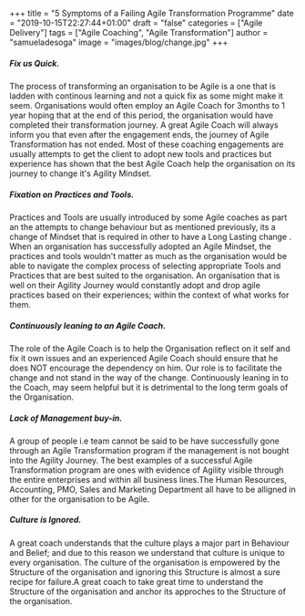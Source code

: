 +++
title = "5 Symptoms of a Failing Agile Transformation Programme"
date = "2019-10-15T22:27:44+01:00"
draft = "false"
categories = ["Agile Delivery"]
tags = ["Agile Coaching", "Agile Transformation"]
author = "samueladesoga"
image = "images/blog/change.jpg"
+++

##### Fix us Quick.
The process of transforming an organisation to be Agile is a one that is ladden with continous learning and not a quick fix as some might make it seem. Organisations would often employ an Agile Coach for 3months to 1 year hoping that at the end of this period, the organisation would have completed their transformation journey. A great Agile Coach will always inform you that even after the engagement ends, the journey of Agile Transformation has not ended. Most of these coaching engagements are usually attempts to get the client to adopt new tools and practices but experience has shown that the best Agile Coach help the organisation on its journey to change it's Agility Mindset.

##### Fixation on Practices and Tools.
Practices and Tools are usually introduced by some Agile coaches as part an the attempts to change behaviour but as mentioned previously, its a change of Mindset that is required in other to have a Long Lasting change . When an organisation has successfully adopted an Agile Mindset, the practices and tools wouldn't matter as much as the organisation would be able to navigate the complex process of selecting appropriate Tools and Practices that are best suited to the organisation. An organisation that is well on their Agility Journey would constantly adopt and drop agile practices based on their experiences; within the context of what works for them.

##### Continuously leaning to an Agile Coach.
The role of  the Agile Coach is to help the Organisation reflect on it self and fix it own issues and an experienced Agile Coach should ensure that he does NOT encourage the dependency on him. Our role is to facilitate the change and not stand in the way of the change. Continuously leaning in to the Coach, may seem helpful but it is detrimental to the long term goals of the Organisation.

##### Lack of Management buy-in.
A group of people i.e team cannot be said to be have successfully gone through an Agile Transformation program if the management is not bought into the Agility Journey. The best examples of a successful Agile Transformation program are ones with evidence of Agility visible through the entire enterprises and within all business lines.The Human Resources, Accounting, PMO,  Sales and Marketing Department all have to be alligned in other for the organisation to be Agile.

##### Culture is Ignored.
A great coach understands that the culture plays a major part in Behaviour and Belief; and due to this reason we understand that culture is unique to every organisation. The culture of the organisation is empowered by the Structure of the organisation and ignoring this Structure is almost a sure recipe for failure.A great coach to take great time to understand the Structure of the organisation and anchor its approches to the Structure of the organisation.

